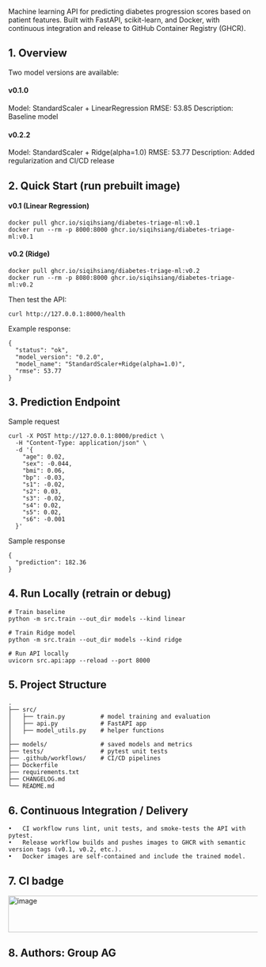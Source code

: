 Machine learning API for predicting diabetes progression scores based on patient features. Built with FastAPI, scikit-learn, and Docker, with continuous integration and release to GitHub Container Registry (GHCR).

## 1. Overview
Two model versions are available:
#### v0.1.0
Model: StandardScaler + LinearRegression
RMSE: 53.85
Description: Baseline model
#### v0.2.2
Model: StandardScaler + Ridge(alpha=1.0)
RMSE: 53.77
Description: Added regularization and CI/CD release

## 2. Quick Start (run prebuilt image)
#### v0.1 (Linear Regression)
```
docker pull ghcr.io/siqihsiang/diabetes-triage-ml:v0.1
docker run --rm -p 8000:8000 ghcr.io/siqihsiang/diabetes-triage-ml:v0.1
```
#### v0.2 (Ridge)
```
docker pull ghcr.io/siqihsiang/diabetes-triage-ml:v0.2
docker run --rm -p 8080:8000 ghcr.io/siqihsiang/diabetes-triage-ml:v0.2
```
Then test the API:
```
curl http://127.0.0.1:8000/health
```
Example response:
```
{
  "status": "ok",
  "model_version": "0.2.0",
  "model_name": "StandardScaler+Ridge(alpha=1.0)",
  "rmse": 53.77
}
```

## 3. Prediction Endpoint
Sample request
```
curl -X POST http://127.0.0.1:8000/predict \
  -H "Content-Type: application/json" \
  -d '{
    "age": 0.02,
    "sex": -0.044,
    "bmi": 0.06,
    "bp": -0.03,
    "s1": -0.02,
    "s2": 0.03,
    "s3": -0.02,
    "s4": 0.02,
    "s5": 0.02,
    "s6": -0.001
  }'
```
Sample response
```
{
  "prediction": 182.36
}
```

## 4. Run Locally (retrain or debug)
```
# Train baseline
python -m src.train --out_dir models --kind linear

# Train Ridge model
python -m src.train --out_dir models --kind ridge

# Run API locally
uvicorn src.api:app --reload --port 8000
```

## 5. Project Structure
```
.
├── src/
│   ├── train.py          # model training and evaluation
│   ├── api.py            # FastAPI app
│   ├── model_utils.py    # helper functions
│
├── models/               # saved models and metrics
├── tests/                # pytest unit tests
├── .github/workflows/    # CI/CD pipelines
├── Dockerfile
├── requirements.txt
├── CHANGELOG.md
└── README.md
```

## 6. Continuous Integration / Delivery
	•	CI workflow runs lint, unit tests, and smoke-tests the API with pytest.
	•	Release workflow builds and pushes images to GHCR with semantic version tags (v0.1, v0.2, etc.).
	•	Docker images are self-contained and include the trained model.

## 7. CI badge
<img width="711" height="74" alt="image" src="https://github.com/user-attachments/assets/6ec7c124-6103-4598-b57a-c610ca55d252" />

## 8. Authors: Group AG

